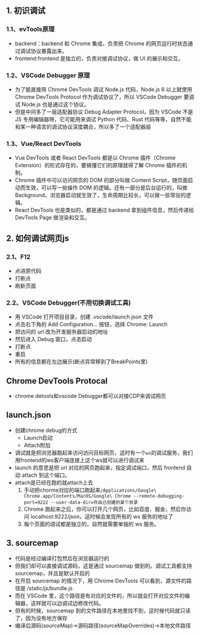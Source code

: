 ## 1. 初识调试
### 1.1、evTools原理
- backend：backend 和 Chrome 集成，负责把 Chrome 的网页运行时状态通过调试协议暴露出来。
- frontend:frontend 是独立的，负责对接调试协议，做 UI 的展示和交互。
### 1.2、VSCode Debugger 原理
- 为了能直接用 Chrome DevTools 调试 Node.js 代码，Node.js 6 以上就使用 Chrome DevTools Protocol 作为调试协议了，所以 VSCode Debugger 要调试 Node.js 也是通过这个协议。
- 但是中间多了一层适配器协议 Debug Adapter Protocol，因为 VSCode 不是 JS 专用编辑器呀，它可能用来调试 Python 代码、Rust 代码等等，自然不能和某一种语言的调试协议深度耦合，所以多了一个适配器层
### 1.3、Vue/React DevTools
- Vue DevTools 或者 React DevTools 都是以 Chrome 插件（Chrome Extension）的形式存在的，要搞懂它们的原理就得了解 Chrome 插件的机制。
- Chrome 插件中可以访问网页的 DOM 的部分叫做 Content Script，随页面启动而生效，可以写一些操作 DOM 的逻辑。还有一部分是后台运行的，叫做 Background，浏览器启动就生效了，生命周期比较长，可以做一些常驻的逻辑。
- React DevTools 也是类似的，都是通过 backend 拿到组件信息，然后传递给 DevTools Page 做渲染和交互。

## 2. 如何调试网页js
### 2.1、F12
- 点进原代码
- 打断点
- 刷新页面

### 2.2、VSCode Debugger(不用切换调试工具)
- 用 VSCode 打开项目目录，创建 .vscode/launch.json 文件
- 点击右下角的 Add Configuration... 按钮，选择 Chrome: Launch
- 把访问的 url 改为开发服务器启动的地址
- 然后进入 Debug 窗口，点击启动
- 打断点
- 重启
- 所有的信息都在左边展示(断点异常移到了BreakPoints里)

## Chrome DevTools Protocal
- chrome detools和vscode Debugger都可以对接CDP来调试网页

## launch.json
- 创建chrome debug的方式
  - Launch启动
  - Attach附加
- 调试就是把浏览器跑起来访问访问目标网页，这时有一个`ws`的调试服务，我们用frontend的ws客户端连接上这个ws就可以进行调试来
- launch 的意思是把 url 对应的网页跑起来，指定调试端口，然后 frontend 自动 attach 到这个端口。
- attach是已经在跑的就attach上去
  1. 手动把chorme对应的端口跑起来`/Applications/Google\ Chrome.app/Contents/MacOS/Google\ Chrome --remote-debugging-port=9222 --user-data-dir=你自己创建的某个目录`
  2. Chrome 跑起来之后，你可以打开几个网页，比如百度、掘金，然后你访问 localhost:9222/json，这时候会发现所有的 ws 服务的地址了
  3. 每个页面的调试都是独立的，自然就需要单独的 ws 服务。

## 3. sourcemap
- 代码是经过编译打包然后在浏览器运行的 
- 但我们却可以直接调试源码，这是通过 sourcemap 做到的。调试工具都支持 sourcemap，并且是默认开启的
- 在开启 sourcemap 的情况下，用 Chrome DevTools 可以看到，源文件的路径是 /static/js/bundle.js
- 而在 VSCode 里，这个路径是有对应的文件的，所以就会打开对应文件的编辑器，这样就可以边调试边修改代码。
- 但有的时候，sourcemap 到的文件路径在本地里找不到，这时候代码就只读了，因为没有地方保存
- 编译后源码(sourceMap)->源码路径(sourceMapOverrides)->本地文件路径